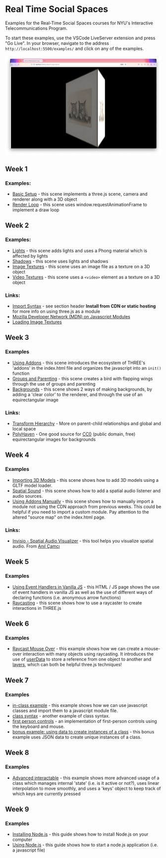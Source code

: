 # Real Time Social Spaces

Examples for the Real-Time Social Spaces courses for NYU's Interactive Telecommunications Program.

To start these examples, use the VSCode LiveServer extension and press "Go Live". In your browser, navigate to the address `http://localhost:5500/examples/` and click on any of the examples.

![image of cats is shown on a floating 3D box](./images/cats.png)

## Week 1

### Examples:

- [Basic Setup](./examples/01-basic-scene/) - this scene implements a three.js scene, camera and renderer along with a 3D object
- [Render Loop](./examples/01-render-loop/) - this scene uses window.requestAnimationFrame to implement a draw loop

## Week 2

### Examples:

- [Lights](./examples/02-lights/) - this scene adds lights and uses a Phong material which is affected by lights
- [Shadows](./examples/02-textures/) - this scene uses lights and shadows
- [Image Textures](./examples/02-image-texture/) - this scene uses an image file as a texture on a 3D object
- [Video Textures](./examples/02-video-texture) - this scene uses a `<video>` element as a texture on a 3D object

### Links:

- [Import Syntax](https://threejs.org/docs/index.html?q=in#manual/en/introduction/Installation) - see section header **Install from CDN or static hosting** for more info on using three.js as a module
- [Mozilla Developer Network (MDN) on Javascript Modules](https://developer.mozilla.org/en-US/docs/Web/JavaScript/Guide/Modules)
- [Loading Image Textures](https://threejs.org/docs/index.html?q=texturel#api/en/loaders/TextureLoader)

## Week 3

### Examples

- [Using Addons](./examples/03-using-addons/) - this scene introduces the ecosystem of THREE's 'addons' in the index.html file and organizes the javascript into an `init()` function
- [Groups and Parenting](./examples/03-groups-and-parenting/) - this scene creates a bird with flapping wings through the use of groups and parenting
- [Backgrounds](./examples/03-backgrounds/) - this scene shows 2 ways of making backgrounds, by adding a 'clear color' to the renderer, and through the use of an equirectangular image

### Links:

- [Transform Hierarchy](https://threejs.org/manual/#en/scenegraph) - More on parent-child relationships and global and local space
- [PolyHaven](https://polyhaven.com/hdris) - One good source for [CC0](https://creativecommons.org/publicdomain/zero/1.0/) (public domain, free) equirectangular images for backgrounds

## Week 4

### Examples

- [Importing 3D Models](./examples/04-importing-3d-models/) - this scene shows how to add 3D models using a GLTF model loader.
- [Spatial Sound](./examples/04-spatial-sound/) - this scene shows how to add a spatial audio listener and audio sources.
- [Using Addons Manually](./examples/04-using-addons-manually/) - this scene shows how to manually import a module not using the CDN approach from previous weeks. This could be helpful if you need to import a custom module. Pay attention to the altered "source map" on the index.html page.

### Links:

- [Invisio - Spatial Audio Visualizer](https://anilcamci.github.io/Inviso/) - this tool helps you visualize spatial audio. From [Anıl Çamcı](https://anilcamci.github.io/)

## Week 5

### Examples

- [Using Event Handlers in Vanilla JS](./examples/05-event-listeners/) - this HTML / JS page shows the use of event handlers in vanilla JS as well as the use of different ways of declaring functions (i.e. anonymous arrow functions)
- [Raycasting](./examples/05-raycasting/) - this scene shows how to use a raycaster to create interactions in THREE.js

## Week 6

### Examples

- [Raycast Mouse Over](./examples/06-raycast-mouse-over) - this example shows how we can create a mouse-over interaction with many objects using raycasting. It introduces the use of [userData](https://threejs.org/docs/index.html?q=object#api/en/core/Object3D.userData) to store a reference from one object to another and [layers](https://threejs.org/examples/?q=layer#webgl_layers), which can both be helpful three.js techniques!

## Week 7

### Examples

- [in-class example](./examples/07-in-class-example) - this example shows how we can use javascript classes and import them to a javascript module file.
- [class syntax](./examples/07-using-class-syntax) - another example of class syntax.
- [first person controls](./examples/07-first-person-controls) - an implementation of first-person controls using the keyboard and mouse.
- [bonus example: using data to create instances of a class](./examples/07-bonus-using-data-and-text) - this bonus example uses JSON data to create unique instances of a class.

## Week 8

### Examples

- [Advanced interactable](./examples/08-interactable-object) - this example shows more advanced usage of a class which manages internal 'state' (i.e. is it active or not?), uses linear interpolation to move smoothly, and uses a 'keys' object to keep track of which keys are currently pressed

## Week 9

### Examples

- [Installing Node.js](./examples/09-installing-nodejs) - this guide shows how to install Node.js on your computer
- [Using Node.js](./examples/09-using-nodejs) - this guide shows how to start a node.js application (i.e. a javascript file)
